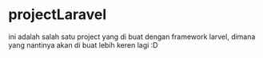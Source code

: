 # projectLaravel

ini adalah salah satu project yang di buat dengan framework larvel, dimana yang nantinya akan di buat lebih keren lagi :D